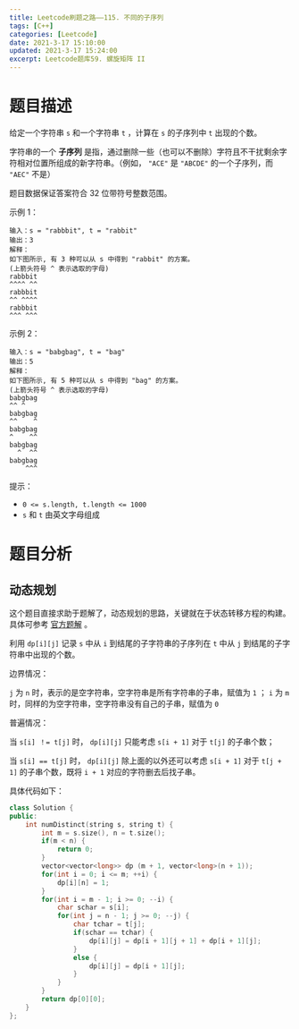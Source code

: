 ```yaml
---
title: Leetcode刷题之路——115. 不同的子序列
tags: [C++]
categories: [Leetcode]
date: 2021-3-17 15:10:00
updated: 2021-3-17 15:24:00
excerpt: Leetcode题库59. 螺旋矩阵 II
---
```


# 题目描述

给定一个字符串 ``s`` 和一个字符串 ``t`` ，计算在 ``s`` 的子序列中 ``t`` 出现的个数。

字符串的一个 **子序列** 是指，通过删除一些（也可以不删除）字符且不干扰剩余字符相对位置所组成的新字符串。（例如， ``"ACE"`` 是 ``"ABCDE"`` 的一个子序列，而 ``"AEC"`` 不是）

题目数据保证答案符合 32 位带符号整数范围。

 

示例 1：

```
输入：s = "rabbbit", t = "rabbit"
输出：3
解释：
如下图所示, 有 3 种可以从 s 中得到 "rabbit" 的方案。
(上箭头符号 ^ 表示选取的字母)
rabbbit
^^^^ ^^
rabbbit
^^ ^^^^
rabbbit
^^^ ^^^
```

示例 2：

```
输入：s = "babgbag", t = "bag"
输出：5
解释：
如下图所示, 有 5 种可以从 s 中得到 "bag" 的方案。 
(上箭头符号 ^ 表示选取的字母)
babgbag
^^ ^
babgbag
^^    ^
babgbag
^    ^^
babgbag
  ^  ^^
babgbag
    ^^^
```


提示：

*  ``0 <= s.length, t.length <= 1000`` 
*  ``s`` 和 ``t`` 由英文字母组成

# 题目分析

## 动态规划

这个题目直接求助于题解了，动态规划的思路，关键就在于状态转移方程的构建。具体可参考 [官方题解](https://leetcode-cn.com/problems/distinct-subsequences/solution/bu-tong-de-zi-xu-lie-by-leetcode-solutio-urw3/) 。

利用 ``dp[i][j]`` 记录 ``s`` 中从 ``i`` 到结尾的子字符串的子序列在 ``t`` 中从 ``j`` 到结尾的子字符串中出现的个数。

边界情况：

 ``j`` 为 ``n`` 时，表示的是空字符串，空字符串是所有字符串的子串，赋值为 ``1`` ； ``i`` 为 ``m`` 时，同样的为空字符串，空字符串没有自己的子串，赋值为 ``0`` 

普遍情况：

当 ``s[i] ！= t[j]`` 时， ``dp[i][j]`` 只能考虑 ``s[i + 1]`` 对于 ``t[j]`` 的子串个数；

当 ``s[i] == t[j]`` 时， ``dp[i][j]`` 除上面的以外还可以考虑 ``s[i + 1]`` 对于 ``t[j + 1]`` 的子串个数，既将 ``i + 1`` 对应的字符删去后找子串。

具体代码如下：

```c++
class Solution {
public:
    int numDistinct(string s, string t) {
        int m = s.size(), n = t.size();
        if(m < n) {
            return 0;
        }
        vector<vector<long>> dp (m + 1, vector<long>(n + 1));
        for(int i = 0; i <= m; ++i) {
            dp[i][n] = 1;
        }
        for(int i = m - 1; i >= 0; --i) {
            char schar = s[i];
            for(int j = n - 1; j >= 0; --j) {
                char tchar = t[j];
                if(schar == tchar) {
                    dp[i][j] = dp[i + 1][j + 1] + dp[i + 1][j];
                }
                else {
                    dp[i][j] = dp[i + 1][j];
                }
            }
        }
        return dp[0][0];
    }
};
```

